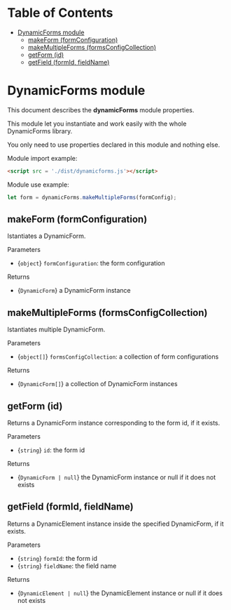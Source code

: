 # Table of Contents <!-- omit in toc -->

- [DynamicForms module](#dynamicforms-module)
  - [makeForm (formConfiguration)](#makeform-formconfiguration)
  - [makeMultipleForms (formsConfigCollection)](#makemultipleforms-formsconfigcollection)
  - [getForm (id)](#getform-id)
  - [getField (formId, fieldName)](#getfield-formid-fieldname)

# DynamicForms module
This document describes the **dynamicForms** module properties.

This module let you instantiate and work easily with the whole DynamicForms library.

You only need to use properties declared in this module and nothing else.

Module import example:
```html
<script src = './dist/dynamicforms.js'></script>
```

Module use example:
```javascript
let form = dynamicForms.makeMultipleForms(formConfig);
```
## makeForm (formConfiguration)
Istantiates a DynamicForm.

Parameters
- {`object`} `formConfiguration`: the form configuration

Returns
- {`DynamicForm`} a DynamicForm instance

## makeMultipleForms (formsConfigCollection)
Istantiates multiple DynamicForm.

Parameters
- {`object[]`} `formsConfigCollection`: a collection of form configurations

Returns
- {`DynamicForm[]`} a collection of DynamicForm instances

## getForm (id)
Returns a DynamicForm instance corresponding to the form id, if it exists.

Parameters
- {`string`} `id`: the form id

Returns
- {`DynamicForm | null`} the DynamicForm instance or null if it does not exists

## getField (formId, fieldName)
Returns a DynamicElement instance inside the specified DynamicForm, if it exists.

Parameters
- {`string`} `formId`: the form id
- {`string`} `fieldName`: the field name

Returns
- {`DynamicElement | null`} the DynamicElement instance or null if it does not exists